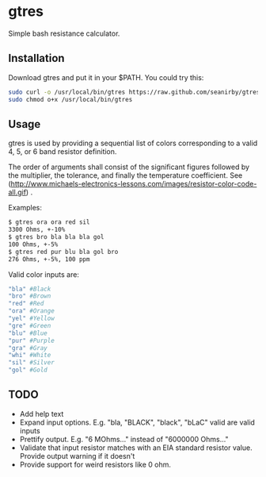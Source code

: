 # gtres

Simple bash resistance calculator.

## Installation

Download gtres and put it in your $PATH. You could try this:

```bash
sudo curl -o /usr/local/bin/gtres https://raw.github.com/seanirby/gtres/master/gtres
sudo chmod o+x /usr/local/bin/gtres
```

## Usage

gtres is used by providing a sequential list of colors corresponding to a valid 4, 5, or 6 band resistor definition. 

The order of arguments shall consist of the significant figures followed by the multiplier, the tolerance, and finally the temperature coefficient. See (http://www.michaels-electronics-lessons.com/images/resistor-color-code-all.gif) .

Examples:
```bash
$ gtres ora ora red sil
3300 Ohms, +-10%
$ gtres bro bla bla bla gol
100 Ohms, +-5%
$ gtres red pur blu bla gol bro
276 Ohms, +-5%, 100 ppm
```

Valid color inputs are:
```bash
"bla" #Black
"bro" #Brown
"red" #Red
"ora" #Orange
"yel" #Yellow
"gre" #Green
"blu" #Blue
"pur" #Purple
"gra" #Gray
"whi" #White
"sil" #Silver
"gol" #Gold
```

## TODO
*	Add help text
* Expand input options. 
		E.g. "bla, "BLACK", "black", "bLaC" valid are valid inputs
* Prettify output. 
		E.g. "6 MOhms..." instead of "6000000 Ohms..."
* Validate that input resistor matches with an EIA standard resistor value.  Provide output warning if it doesn't
* Provide support for weird resistors like 0 ohm.